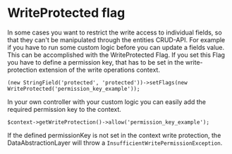 # WriteProtected flag

In some cases you want to restrict the write access to individual fields, so that they can't be manipulated through the entities CRUD-API.
For example if you have to run some custom logic before you can update a fields value. This can be accomplished with the WriteProtected Flag. 
If you set this Flag you have to define a permission key, that has to be set in the write-protection extension of the write operations context.

```
(new StringField('protected', 'protected'))->setFlags(new WriteProtected('permission_key_example'));
```

In your own controller with your custom logic you can easily add the required permission key to the context.

```
$context->getWriteProtection()->allow('permission_key_example');
```

If the defined permissionKey is not set in the context write protection, the DataAbstractionLayer will throw a `InsufficientWritePermissionException`.